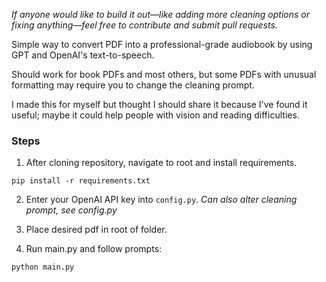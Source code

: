 *If anyone would like to build it out—like adding more cleaning options or fixing anything—feel free to contribute and submit pull requests.*

Simple way to convert PDF into a professional-grade audiobook by using GPT and OpenAI's text-to-speech. 

Should work for book PDFs and most others, but some PDFs with unusual formatting may require you to change the cleaning prompt.

I made this for myself but thought I should share it because I've found it useful; maybe it could help people with vision and reading difficulties.


### Steps
1. After cloning repository, navigate to root and install requirements.

```
pip install -r requirements.txt
```


2. Enter your OpenAI API key into `config.py`.
*Can also alter cleaning prompt, see config.py*

3. Place desired pdf in root of folder.


4. Run main.py and follow prompts:

```
python main.py
```
